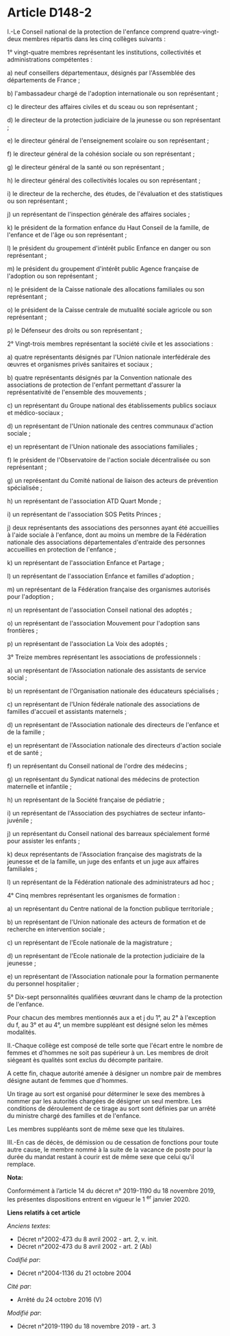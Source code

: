 # Article D148-2

I.-Le Conseil national de la protection de l'enfance comprend quatre-vingt-deux membres répartis dans les cinq collèges
suivants :

1° vingt-quatre membres représentant les institutions, collectivités et administrations compétentes :

a) neuf conseillers départementaux, désignés par l'Assemblée des départements de France ;

b) l'ambassadeur chargé de l'adoption internationale ou son représentant ;

c) le directeur des affaires civiles et du sceau ou son représentant ;

d) le directeur de la protection judiciaire de la jeunesse ou son représentant ;

e) le directeur général de l'enseignement scolaire ou son représentant ;

f) le directeur général de la cohésion sociale ou son représentant ;

g) le directeur général de la santé ou son représentant ;

h) le directeur général des collectivités locales ou son représentant ;

i) le directeur de la recherche, des études, de l'évaluation et des statistiques ou son représentant ;

j) un représentant de l'inspection générale des affaires sociales ;

k) le président de la formation enfance du Haut Conseil de la famille, de l'enfance et de l'âge ou son représentant ;

l) le président du groupement d'intérêt public Enfance en danger ou son représentant ;

m) le président du groupement d'intérêt public Agence française de l'adoption ou son représentant ;

n) le président de la Caisse nationale des allocations familiales ou son représentant ;

o) le président de la Caisse centrale de mutualité sociale agricole ou son représentant ;

p) le Défenseur des droits ou son représentant ;

2° Vingt-trois membres représentant la société civile et les associations :

a) quatre représentants désignés par l'Union nationale interfédérale des œuvres et organismes privés sanitaires et sociaux ;

b) quatre représentants désignés par la Convention nationale des associations de protection de l'enfant permettant d'assurer
la représentativité de l'ensemble des mouvements ;

c) un représentant du Groupe national des établissements publics sociaux et médico-sociaux ;

d) un représentant de l'Union nationale des centres communaux d'action sociale ;

e) un représentant de l'Union nationale des associations familiales ;

f) le président de l'Observatoire de l'action sociale décentralisée ou son représentant ;

g) un représentant du Comité national de liaison des acteurs de prévention spécialisée ;

h) un représentant de l'association ATD Quart Monde ;

i) un représentant de l'association SOS Petits Princes ;

j) deux représentants des associations des personnes ayant été accueillies à l'aide sociale à l'enfance, dont au moins un
membre de la Fédération nationale des associations départementales d'entraide des personnes accueillies en protection de
l'enfance ;

k) un représentant de l'association Enfance et Partage ;

l) un représentant de l'association Enfance et familles d'adoption ;

m) un représentant de la Fédération française des organismes autorisés pour l'adoption ;

n) un représentant de l'association Conseil national des adoptés ;

o) un représentant de l'association Mouvement pour l'adoption sans frontières ;

p) un représentant de l'association La Voix des adoptés ;

3° Treize membres représentant les associations de professionnels :

a) un représentant de l'Association nationale des assistants de service social ;

b) un représentant de l'Organisation nationale des éducateurs spécialisés ;

c) un représentant de l'Union fédérale nationale des associations de familles d'accueil et assistants maternels ;

d) un représentant de l'Association nationale des directeurs de l'enfance et de la famille ;

e) un représentant de l'Association nationale des directeurs d'action sociale et de santé ;

f) un représentant du Conseil national de l'ordre des médecins ;

g) un représentant du Syndicat national des médecins de protection maternelle et infantile ;

h) un représentant de la Société française de pédiatrie ;

i) un représentant de l'Association des psychiatres de secteur infanto-juvénile ;

j) un représentant du Conseil national des barreaux spécialement formé pour assister les enfants ;

k) deux représentants de l'Association française des magistrats de la jeunesse et de la famille, un juge des enfants et un
juge aux affaires familiales ;

l) un représentant de la Fédération nationale des administrateurs ad hoc ;

4° Cinq membres représentant les organismes de formation :

a) un représentant du Centre national de la fonction publique territoriale ;

b) un représentant de l'Union nationale des acteurs de formation et de recherche en intervention sociale ;

c) un représentant de l'Ecole nationale de la magistrature ;

d) un représentant de l'Ecole nationale de la protection judiciaire de la jeunesse ;

e) un représentant de l'Association nationale pour la formation permanente du personnel hospitalier ;

5° Dix-sept personnalités qualifiées œuvrant dans le champ de la protection de l'enfance.

Pour chacun des membres mentionnés aux a et j du 1°, au 2° à l'exception du f, au 3° et au 4°, un membre suppléant est
désigné selon les mêmes modalités.

II.-Chaque collège est composé de telle sorte que l'écart entre le nombre de femmes et d'hommes ne soit pas supérieur à un.
Les membres de droit siégeant ès qualités sont exclus du décompte paritaire.

A cette fin, chaque autorité amenée à désigner un nombre pair de membres désigne autant de femmes que d'hommes.

Un tirage au sort est organisé pour déterminer le sexe des membres à nommer par les autorités chargées de désigner un seul
membre. Les conditions de déroulement de ce tirage au sort sont définies par un arrêté du ministre chargé des familles et de
l'enfance.

Les membres suppléants sont de même sexe que les titulaires.

III.-En cas de décès, de démission ou de cessation de fonctions pour toute autre cause, le membre nommé à la suite de la
vacance de poste pour la durée du mandat restant à courir est de même sexe que celui qu'il remplace.

**Nota:**

Conformément à l’article 14 du décret n° 2019-1190 du 18 novembre 2019, les présentes dispositions entrent en vigueur le 1
  <sup>er</sup> janvier 2020.

**Liens relatifs à cet article**

_Anciens textes_:

  - Décret n°2002-473 du 8 avril 2002 - art. 2, v. init.
  - Décret n°2002-473 du 8 avril 2002 - art. 2 (Ab)

_Codifié par_:

  - Décret n°2004-1136 du 21 octobre 2004

_Cité par_:

  - Arrêté du 24 octobre 2016 (V)

_Modifié par_:

  - Décret n°2019-1190 du 18 novembre 2019 - art. 3
